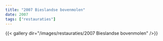 ```yaml
---
title: "2007 Bieslandse bovenmolen"
date: 2007
tags: ["restauraties"]
---
```


{{< gallery dir="/images/restauraties/2007 Bieslandse bovenmolen" />}}
